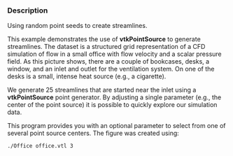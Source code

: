### Description

Using random point seeds to create streamlines.

This example demonstrates the use of **vtkPointSource** to generate streamlines.
The dataset is a structured grid representation of a CFD simulation of flow in a small office with flow velocity and a scalar pressure field.
As this picture shows, there are a couple of bookcases, desks, a window, and an inlet and outlet for the ventilation system.
On one of the desks is a small, intense heat source (e.g., a cigarette).

We generate 25 streamlines that are started near the inlet using a **vtkPointSource** point generator.
By adjusting a single parameter (e.g., the center of the point source) it is possible to quickly explore our simulation data.

This program provides you with an optional parameter to select from one of several point source centers. The figure was created using:

```
./Office office.vtl 3
```
